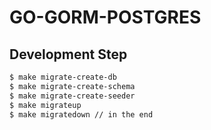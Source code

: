 # GO-GORM-POSTGRES

## Development Step

```bash
$ make migrate-create-db
$ make migrate-create-schema
$ make migrate-create-seeder
$ make migrateup
$ make migratedown // in the end
```

